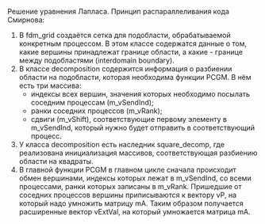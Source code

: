 Решение уравнения Лапласа. Принцип распараллеливания кода Смирнова:
1. В fdm_grid создаётся сетка для подобласти, обрабатываемой конкретным процессом. В этом классе содержатся данные о том, какие вершины принадлежат границе области, а какие - границе между подобластями (interdomain boundary).
2. В классе decomposition содержится информация о разбиении области на подобласти, которая необходима функции PCGM. В нём есть три массива:
    - индексы всех вершин, значения которых необходимо посылать соседним процессам (m_vSendInd);
    - ранки соседних процессов (m_vRank);
    - сдвиги (m_vShift), соответствующие первому элементу в m_vSendInd, который нужно будет отправить в соответствующий процесс.
3. У класса decomposition есть наследник square_decomp, где реализована инициализация массивов, соответствующая разбиению области на квадраты.
4. В главной функции PCGM в главном цикле сначала происходит обмен вершинами, индексы которых лежат в m_vSendInd, со всеми процессами, ранки которых записаны в m_vRank. Пришедшие от соседних процессов вершины приписываются к вектору vP, на который надо умножить матрицу mA. Таким образом получается расширенные вектор vExtVal, на который умножается матрица mA.
